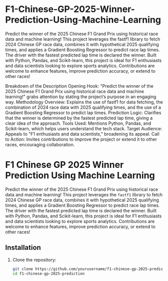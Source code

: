 # F1-Chinese-GP-2025-Winner-Prediction-Using-Machine-Learning
Predict the winner of the 2025 Chinese F1 Grand Prix using historical race data and machine learning! This project leverages the fastf1 library to fetch 2024 Chinese GP race data, combines it with hypothetical 2025 qualifying times, and applies a Gradient Boosting Regressor to predict race lap times. The driver with the fastest predicted lap time is declared the winner. Built with Python, Pandas, and Scikit-learn, this project is ideal for F1 enthusiasts and data scientists looking to explore sports analytics. Contributions are welcome to enhance features, improve prediction accuracy, or extend to other races!

Breakdown of the Description
Opening Hook: "Predict the winner of the 2025 Chinese F1 Grand Prix using historical race data and machine learning!" grabs attention by stating the project’s purpose in an engaging way.
Methodology Overview: Explains the use of fastf1 for data fetching, the combination of 2024 race data with 2025 qualifying times, and the use of a Gradient Boosting Regressor to predict lap times.
Prediction Logic: Clarifies that the winner is determined by the fastest predicted lap time, giving a clear idea of the approach.
Tools Used: Mentions Python, Pandas, and Scikit-learn, which helps users understand the tech stack.
Target Audience: Appeals to "F1 enthusiasts and data scientists," broadening its appeal.
Call to Action: Invites contributions to improve the project or extend it to other races, encouraging collaboration.
# F1 Chinese GP 2025 Winner Prediction Using Machine Learning

Predict the winner of the 2025 Chinese F1 Grand Prix using historical race data and machine learning! This project leverages the `fastf1` library to fetch 2024 Chinese GP race data, combines it with hypothetical 2025 qualifying times, and applies a Gradient Boosting Regressor to predict race lap times. The driver with the fastest predicted lap time is declared the winner. Built with Python, Pandas, and Scikit-learn, this project is ideal for F1 enthusiasts and data scientists looking to explore sports analytics. Contributions are welcome to enhance features, improve prediction accuracy, or extend to other races!

## Installation
1. Clone the repository:
   ```bash
   git clone https://github.com/yourusername/f1-chinese-gp-2025-prediction.git
   cd f1-chinese-gp-2025-prediction
